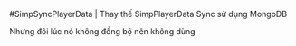 #SimpSyncPlayerData | Thay thế SimpPlayerData Sync sử dụng MongoDB

Nhưng đôi lúc nó không đồng bộ nên không dùng
